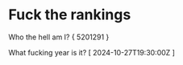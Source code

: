 # Fuck the rankings

Who the hell am I?
{ 5201291 }

What fucking year is it?
[ 2024-10-27T19:30:00Z ]
